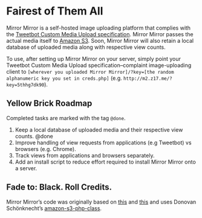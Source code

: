 # Fairest of Them All

Mirror Mirror is a self-hosted image uploading platform that complies with the [Tweetbot Custom Media Upload specification](http://tapbots.net/tweetbot/custom_media/). Mirror Mirror passes the actual media itself to [Amazon S3](http://aws.amazon.com/s3/). Soon, Mirror Mirror will also retain a local database of uploaded media along with respective view counts.

To use, after setting up Mirror Mirror on your server, simply point your Tweetbot Custom Media Upload specification–complaint image-uploading client to `[wherever you uploaded Mirror Mirror]/?key=[the random alphanumeric key you set in creds.php]` (e.g. `http://m2.z17.me/?key=5thhg7dk90`).

## Yellow Brick Roadmap
Completed tasks are marked with the tag `@done`.

1. Keep a local database of uploaded media and their respective view counts. @done
2. Improve handling of view requests from applications (e.g Tweetbot) vs browsers (e.g. Chrome).
3. Track views from applications and browsers separately.
4. Add an install script to reduce effort required to install Mirror Mirror onto a server.

## Fade to: Black. Roll Credits.

Mirror Mirror’s code was originally based on [this](http://net.tutsplus.com/tutorials/php/how-to-use-amazon-s3-php-to-dynamically-store-and-manage-files-with-ease/) and [this](http://www.macstories.net/news/tweetbot-for-mac-review/#customuploads) and uses Donovan Schönknecht’s [amazon-s3-php-class](https://github.com/tpyo/amazon-s3-php-class).